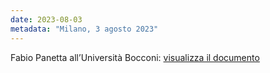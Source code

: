 ```yaml
---
date: 2023-08-03
metadata: "Milano, 3 agosto 2023"
---
```


Fabio Panetta all’Università Bocconi: <a href="/assets/2023-08-03-Panetta.pdf" target="_blank">visualizza il documento</a>